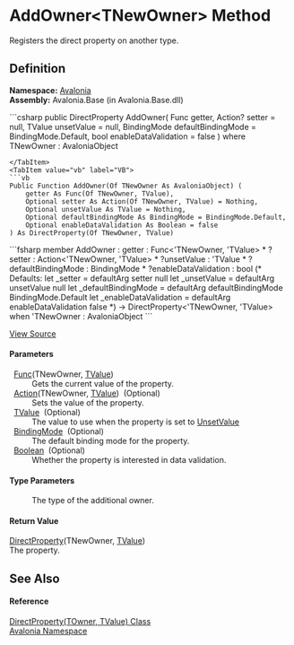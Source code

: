 # AddOwner&lt;TNewOwner&gt; Method


Registers the direct property on another type.



## Definition
**Namespace:** <a href="N_Avalonia">Avalonia</a>  
**Assembly:** Avalonia.Base (in Avalonia.Base.dll)

<Tabs groupId="api-code-preview">
<TabItem value="csharp" label="C#">
```csharp
public DirectProperty<TNewOwner, TValue> AddOwner<TNewOwner>(
	Func<TNewOwner, TValue> getter,
	Action<TNewOwner, TValue>? setter = null,
	TValue unsetValue = null,
	BindingMode defaultBindingMode = BindingMode.Default,
	bool enableDataValidation = false
)
where TNewOwner : AvaloniaObject

```
</TabItem>
<TabItem value="vb" label="VB">
```vb
Public Function AddOwner(Of TNewOwner As AvaloniaObject) ( 
	getter As Func(Of TNewOwner, TValue),
	Optional setter As Action(Of TNewOwner, TValue) = Nothing,
	Optional unsetValue As TValue = Nothing,
	Optional defaultBindingMode As BindingMode = BindingMode.Default,
	Optional enableDataValidation As Boolean = false
) As DirectProperty(Of TNewOwner, TValue)
```
</TabItem>
<TabItem value="fsharp" label="F#">
```fsharp
member AddOwner : 
        getter : Func<'TNewOwner, 'TValue> * 
        ?setter : Action<'TNewOwner, 'TValue> * 
        ?unsetValue : 'TValue * 
        ?defaultBindingMode : BindingMode * 
        ?enableDataValidation : bool 
(* Defaults:
        let _setter = defaultArg setter null
        let _unsetValue = defaultArg unsetValue null
        let _defaultBindingMode = defaultArg defaultBindingMode BindingMode.Default
        let _enableDataValidation = defaultArg enableDataValidation false
*)
-> DirectProperty<'TNewOwner, 'TValue>  when 'TNewOwner : AvaloniaObject
```
</TabItem>
</Tabs>



<a href="https://github.com/AvaloniaUI/Avalonia/tree/master/src/Avalonia.Base/DirectProperty.cs#L89" title="View the source code">View Source</a>



#### Parameters
<dl><dt>  <a href="https://learn.microsoft.com/dotnet/api/system.func-2" target="_blank" rel="noopener noreferrer">Func</a>(TNewOwner, <a href="T_Avalonia_DirectProperty_2">TValue</a>)</dt><dd>Gets the current value of the property.</dd><dt>  <a href="https://learn.microsoft.com/dotnet/api/system.action-2" target="_blank" rel="noopener noreferrer">Action</a>(TNewOwner, <a href="T_Avalonia_DirectProperty_2">TValue</a>)  (Optional)</dt><dd>Sets the value of the property.</dd><dt>  <a href="T_Avalonia_DirectProperty_2">TValue</a>  (Optional)</dt><dd>The value to use when the property is set to <a href="F_Avalonia_AvaloniaProperty_UnsetValue">UnsetValue</a></dd><dt>  <a href="T_Avalonia_Data_BindingMode">BindingMode</a>  (Optional)</dt><dd>The default binding mode for the property.</dd><dt>  <a href="https://learn.microsoft.com/dotnet/api/system.boolean" target="_blank" rel="noopener noreferrer">Boolean</a>  (Optional)</dt><dd>Whether the property is interested in data validation.</dd></dl>

#### Type Parameters
<dl><dt /><dd>The type of the additional owner.</dd></dl>

#### Return Value
<a href="T_Avalonia_DirectProperty_2">DirectProperty</a>(TNewOwner, <a href="T_Avalonia_DirectProperty_2">TValue</a>)  
The property.

## See Also


#### Reference
<a href="T_Avalonia_DirectProperty_2">DirectProperty(TOwner, TValue) Class</a>  
<a href="N_Avalonia">Avalonia Namespace</a>  

